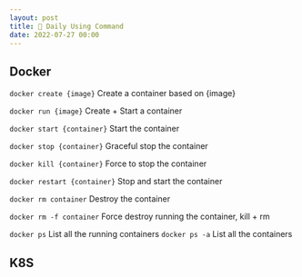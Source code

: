 ```yaml
---
layout: post
title: 🔖 Daily Using Command
date: 2022-07-27 00:00
---
```


## Docker
`docker create {image}` Create a container based on {image}

`docker run {image}` Create + Start a container

`docker start {container}` Start the container

`docker stop {container}` Graceful stop the container

`docker kill {container}` Force to stop the container

`docker restart {container}` Stop and start the container

`docker rm container` Destroy the container

`docker rm -f container` Force destroy running the container, kill + rm

`docker ps` List all the running containers
`docker ps -a` List all the containers

## K8S